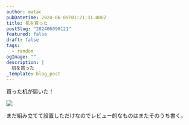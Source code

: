 ```yaml
---
author: matac
pubDatetime: 2024-06-09T01:21:31.000Z
title: 机を買った
postSlug: "202406090121"
featured: false
draft: false
tags:
  - random
ogImage: ""
description: |
  机を買った
_template: blog_post
---
```


買った机が届いた！

![](/img/desk.jpg)

まだ組み立てて設置しただけなのでレビュー的なものはまたそのうち書く。
